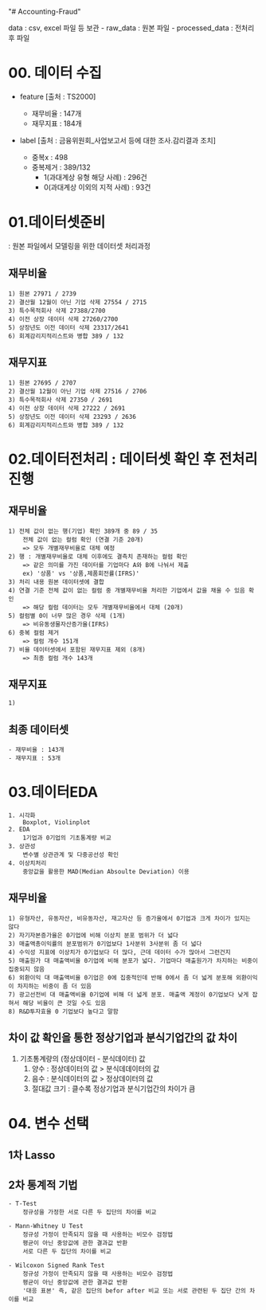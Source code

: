 "# Accounting-Fraud" 

data : csv, excel 파일 등 보관
    - raw_data : 원본 파일
    - processed_data : 전처리 후 파일

# 00. 데이터 수집
- feature [출처 : TS2000]
    - 재무비율 : 147개
    - 재무지표 : 184개

- label [출처 : 금융위원회_사업보고서 등에 대한 조사.감리결과 조치]
    - 중복x : 498
    - 중복제거 : 389/132
        - 1(과대계상 유형 해당 사례) : 296건
        - 0(과대계상 이외의 지적 사례) : 93건

# 01.데이터셋준비
: 원본 파일에서 모델링을 위한 데이터셋 처리과정

## 재무비율
    1) 원본 27971 / 2739
    2) 결산월 12월이 아닌 기업 삭제 27554 / 2715
    3) 특수목적회사 삭제 27388/2700
    4) 이전 상장 데이터 삭제 27260/2700
    5) 상장년도 이전 데이터 삭제 23317/2641
    6) 회계감리지적리스트와 병합 389 / 132

## 재무지표
    1) 원본 27695 / 2707
    2) 결산월 12월이 아닌 기업 삭제 27516 / 2706
    3) 특수목적회사 삭제 27350 / 2691
    4) 이전 상장 데이터 삭제 27222 / 2691
    5) 상장년도 이전 데이터 삭제 23293 / 2636
    6) 회계감리지적리스트와 병합 389 / 132

# 02.데이터전처리 : 데이터셋 확인 후 전처리 진행

## 재무비율
    1) 전체 값이 없는 행(기업) 확인 389개 중 89 / 35
        전체 값이 없는 컬럼 확인 (연결 기준 20개)
        => 모두 개별재무비율로 대체 예정
    2) 행 : 개별재무비율로 대체 이후에도 결측치 존재하는 컬럼 확인
        => 같은 의미를 가진 데이터를 기업마다 A와 B에 나눠서 제출
        ex) '상품' vs '상품,제품회전률(IFRS)'
    3) 처리 내용 원본 데이터셋에 결합
    4) 연결 기준 전체 값이 없는 컬럼 중 개별재무비율 처리한 기업에서 값을 채울 수 있음 확인
        => 해당 컬럼 데이터는 모두 개별재무비율에서 대체 (20개)
    5) 컬럼별 0이 너무 많은 경우 삭제 (1개)
        => 비유동생물자산증가율(IFRS)
    6) 중복 컬럼 제거
        => 컬럼 개수 151개
    7) 비율 데이터셋에서 포함된 재무지표 제외 (8개)
        => 최종 컬럼 개수 143개

## 재무지표
    1)

## 최종 데이터셋
    - 재무비율 : 143개
    - 재무지표 : 53개




# 03.데이터EDA
    1. 시각화
        Boxplot, Violinplot
    2. EDA
        1기업과 0기업의 기초통계량 비교
    3. 상관성
        변수별 상관관계 및 다중공선성 확인
    4. 이상치처리
        중앙값을 활용한 MAD(Median Absoulte Deviation) 이용


## 재무비율
    1) 유형자산, 유동자산, 비유동자산, 재고자산 등 증가율에서 0기업과 크게 차이가 있지는 않다
    2) 자기자본증가율은 0기업에 비해 이상치 분포 범위가 더 넓다
    3) 매출액총이익률의 분포범위가 0기업보다 1사분위 3사분위 좀 더 넓다
    4) 수익성 지표에 이상치가 0기업보다 더 많다, 근데 데이터 수가 많아서 그런건지
    5) 매출원가 대 매출액비율 0기업에 비해 분포가 넓다. 기업마다 매출원가가 차지하는 비중이 집중되지 않음
    6) 외환이익 대 매출액비율 0기업은 0에 집중적인데 반해 0에서 좀 더 넓게 분포해 외환이익이 차지하는 비중이 좀 더 있음
    7) 광고선전비 대 매출액비율 0기업에 비해 더 넓게 분포. 매출액 계정이 0기업보다 낮게 잡혀서 해당 비율이 큰 것일 수도 있음
    8) R&D투자효율 0 기업보다 높다고 말함


## 차이 값 확인을 통한 정상기업과 분식기업간의 값 차이
1. 기초통계량의 (정상데이터 - 분식데이터) 값
   1) 양수 : 정상데이터의 값 > 분식데데이터의 값
   2) 음수 : 분식데이터의 값 > 정상데이터의 값
   3) 절대값 크기 : 클수록 정상기업과 분식기업간의 차이가 큼


# 04. 변수 선택

## 1차 Lasso

## 2차 통계적 기법
    - T-Test
        정규성을 가정한 서로 다른 두 집단의 차이를 비교

    - Mann-Whitney U Test
        정규성 가정이 만족되지 않을 때 사용하는 비모수 검정법
        평균이 아닌 중앙값에 관한 결과값 반환
        서로 다른 두 집단의 차이를 비교
    
    - Wilcoxon Signed Rank Test
        정규성 가정이 만족되지 않을 때 사용하는 비모수 검정법
        평균이 아닌 중앙값에 관한 결과값 반환
        '대응 표본' 즉, 같은 집단의 befor after 비교 또는 서로 관련된 두 집단 간의 차이를 비교

